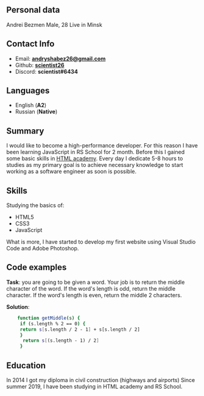 ## Personal data 

Andrei Bezmen
Male, 28
Live in Minsk


## Contact Info

 * Email: **andryshabez26@gmail.com**
 * Github: **[scientist26](https://github.com/scientist26)**
 * Discord: **scientist#6434**


## Languages
* English (**A2**)
* Russian (**Native**)


## Summary
 I would like to become a high-performance developer. For this reason I have been learning JavaScript in RS School for 2 month. Before this I gained some basic skills in [HTML academy](https://htmlacademy.ru/). Every day I dedicate 5-8 hours to studies as my primary goal is to achieve necessary knowledge to start working as a software engineer as soon is possible.


## Skills
Studying the basics of:
* HTML5
* CSS3
* JavaScript

What is more, I have started to develop my first website using Visual Studio Code and Adobe Photoshop.


## Code examples

**Task**: you are going to be given a word. Your job is to return the middle character of the word. If the word's length is odd, return the middle character. If the word's length is even, return the middle 2 characters.

**Solution**:
```sh
    function getMiddle(s) {
     if (s.length % 2 == 0) {
     return s[s.length / 2 - 1] + s[s.length / 2]
     }
      return s[(s.length - 1) / 2]
     }
```

## Education
In 2014 I got my diploma in civil construction (highways and airports)
Since summer 2019, I have been studying in HTML academy and RS School.